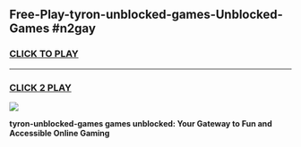 
## Free-Play-tyron-unblocked-games-Unblocked-Games #n2gay
<h3>
<a href="https://news.freeplayer.one?title=tyron-unblocked-games&ref=8M">CLICK TO PLAY</a></h3>
<hr>

<h3>
<a href="https://news.freeplayer.one?title=tyron-unblocked-games&ref=8M">CLICK 2 PLAY</a>
  
</h3>

<a href="https://news.freeplayer.one?title=tyron-unblocked-games&ref=8M"><img src="https://clearcache.store/games.png"></a>


**tyron-unblocked-games games unblocked: Your Gateway to Fun and Accessible Online Gaming**
